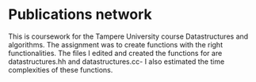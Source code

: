 # Publications network
This is coursework for the Tampere University course Datastructures and algorithms. The assignment was to create functions with the right functionalities. The files I edited and created the functions for are datastructures.hh and datastructures.cc- I also estimated the time complexities of these functions.
